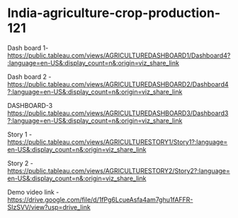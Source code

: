 # India-agriculture-crop-production-121

Dash board 1- https://public.tableau.com/views/AGRICULTUREDASHBOARD1/Dashboard4?:language=en-US&:display_count=n&:origin=viz_share_link

Dash board 2 - https://public.tableau.com/views/AGRICULTUREDASHBOARD2/Dashboard4?:language=en-US&:display_count=n&:origin=viz_share_link

DASHBOARD-3 https://public.tableau.com/views/AGRICULTUREDASHBOARD3/Dashboard3?:language=en-US&:display_count=n&:origin=viz_share_link

Story 1 - https://public.tableau.com/views/AGRICULTURESTORY1/Story1?:language=en-US&:display_count=n&:origin=viz_share_link

Story 2 - https://public.tableau.com/views/AGRICULTURESTORY2/Story2?:language=en-US&:display_count=n&:origin=viz_share_link

Demo video link  - https://drive.google.com/file/d/1fPg6LcueAsfa4am7ghu1fAFFR-SIzSVV/view?usp=drive_link
